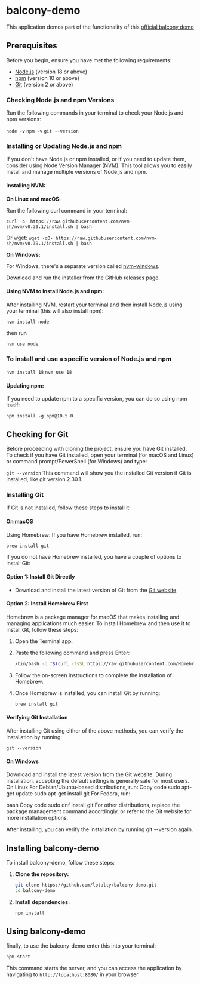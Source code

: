 # balcony-demo

This application demos part of the functionality of this [official balcony demo](https://demo.balcony.technology/municipality/paramus-nj)

## Prerequisites

Before you begin, ensure you have met the following requirements:

- [Node.js](https://nodejs.org/) (version 18 or above)
- [npm](https://docs.npmjs.com/) (version 10 or above)
- [Git](https://git-scm.com/) (version 2 or above)

### Checking Node.js and npm Versions

Run the following commands in your terminal to check your Node.js and npm versions:

`node -v`
`npm -v`
`git --version`

### Installing or Updating Node.js and npm

If you don't have Node.js or npm installed, or if you need to update them, consider using Node Version Manager (NVM). This tool allows you to easily install and manage multiple versions of Node.js and npm.

#### Installing NVM:

**On Linux and macOS:**

Run the following curl command in your terminal:

`curl -o- https://raw.githubusercontent.com/nvm-sh/nvm/v0.39.1/install.sh | bash`

Or wget:
`wget -qO- https://raw.githubusercontent.com/nvm-sh/nvm/v0.39.1/install.sh | bash`

**On Windows:**

For Windows, there's a separate version called [nvm-windows](https://github.com/coreybutler/nvm-windows/releases).

Download and run the installer from the GitHub releases page.

#### Using NVM to Install Node.js and npm:

After installing NVM, restart your terminal and then install Node.js using your terminal (this will also install npm):

`nvm install node`

then run

`nvm use node`

### To install and use a specific version of Node.js and npm

`nvm install 18`
`nvm use 18`

#### Updating npm:

If you need to update npm to a specific version, you can do so using npm itself:

`npm install -g npm@10.5.0`

## Checking for Git

Before proceeding with cloning the project, ensure you have Git installed. To check if you have Git installed, open your terminal (for macOS and Linux) or command prompt/PowerShell (for Windows) and type:

`git --version`
This command will show you the installed Git version if Git is installed, like git version 2.30.1.

### Installing Git

If Git is not installed, follow these steps to install it:

#### On macOS

Using Homebrew:
If you have Homebrew installed, run:

`brew install git`

If you do not have Homebrew installed, you have a couple of options to install Git:

#### Option 1: Install Git Directly

- Download and install the latest version of Git from the [Git website](https://git-scm.com/download/mac).

#### Option 2: Install Homebrew First

Homebrew is a package manager for macOS that makes installing and managing applications much easier. To install Homebrew and then use it to install Git, follow these steps:

1. Open the Terminal app.
2. Paste the following command and press Enter:

   ```bash
   /bin/bash -c "$(curl -fsSL https://raw.githubusercontent.com/Homebrew/install/HEAD/install.sh)"
   ```

3. Follow the on-screen instructions to complete the installation of Homebrew.
4. Once Homebrew is installed, you can install Git by running:

   ```bash
   brew install git
   ```

#### Verifying Git Installation

After installing Git using either of the above methods, you can verify the installation by running:

`git --version`

#### On Windows

Download and install the latest version from the Git website.
During installation, accepting the default settings is generally safe for most users.
On Linux
For Debian/Ubuntu-based distributions, run:
Copy code
sudo apt-get update
sudo apt-get install git
For Fedora, run:

bash
Copy code
sudo dnf install git
For other distributions, replace the package management command accordingly, or refer to the Git website for more installation options.

After installing, you can verify the installation by running git --version again.

## Installing balcony-demo

To install balcony-demo, follow these steps:

1. **Clone the repository:**

   ```bash
   git clone https://github.com/lptalty/balcony-demo.git
   cd balcony-demo
   ```

2. **Install dependencies:**

   ```bash
   npm install
   ```

## Using balcony-demo

finally, to use the balcony-demo enter this into your terminal:

```bash
npm start
```

This command starts the server, and you can access the application by navigating to `http://localhost:8080/` in your browser
